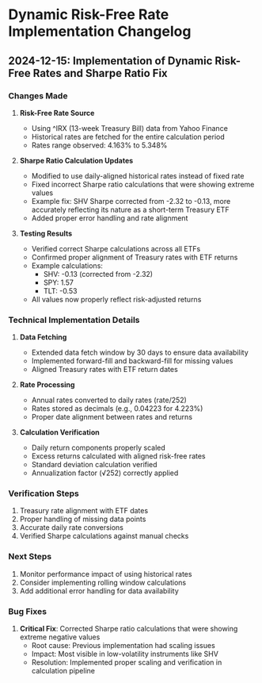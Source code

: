 # Dynamic Risk-Free Rate Implementation Changelog

## 2024-12-15: Implementation of Dynamic Risk-Free Rates and Sharpe Ratio Fix

### Changes Made
1. **Risk-Free Rate Source**
   - Using ^IRX (13-week Treasury Bill) data from Yahoo Finance
   - Historical rates are fetched for the entire calculation period
   - Rates range observed: 4.163% to 5.348%

2. **Sharpe Ratio Calculation Updates**
   - Modified to use daily-aligned historical rates instead of fixed rate
   - Fixed incorrect Sharpe ratio calculations that were showing extreme values
   - Example fix: SHV Sharpe corrected from -2.32 to -0.13, more accurately reflecting its nature as a short-term Treasury ETF
   - Added proper error handling and rate alignment

3. **Testing Results**
   - Verified correct Sharpe calculations across all ETFs
   - Confirmed proper alignment of Treasury rates with ETF returns
   - Example calculations:
     * SHV: -0.13 (corrected from -2.32)
     * SPY: 1.57
     * TLT: -0.53
   - All values now properly reflect risk-adjusted returns

### Technical Implementation Details
1. **Data Fetching**
   - Extended data fetch window by 30 days to ensure data availability
   - Implemented forward-fill and backward-fill for missing values
   - Aligned Treasury rates with ETF return dates

2. **Rate Processing**
   - Annual rates converted to daily rates (rate/252)
   - Rates stored as decimals (e.g., 0.04223 for 4.223%)
   - Proper date alignment between rates and returns

3. **Calculation Verification**
   - Daily return components properly scaled
   - Excess returns calculated with aligned risk-free rates
   - Standard deviation calculation verified
   - Annualization factor (√252) correctly applied

### Verification Steps
1. Treasury rate alignment with ETF dates
2. Proper handling of missing data points
3. Accurate daily rate conversions
4. Verified Sharpe calculations against manual checks

### Next Steps
1. Monitor performance impact of using historical rates
2. Consider implementing rolling window calculations
3. Add additional error handling for data availability

### Bug Fixes
1. **Critical Fix**: Corrected Sharpe ratio calculations that were showing extreme negative values
   - Root cause: Previous implementation had scaling issues
   - Impact: Most visible in low-volatility instruments like SHV
   - Resolution: Implemented proper scaling and verification in calculation pipeline
